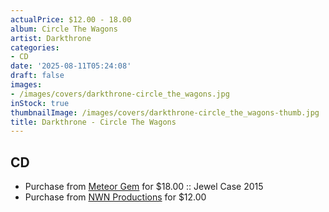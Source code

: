 ```yaml
---
actualPrice: $12.00 - 18.00
album: Circle The Wagons
artist: Darkthrone
categories:
- CD
date: '2025-08-11T05:24:08'
draft: false
images:
- /images/covers/darkthrone-circle_the_wagons.jpg
inStock: true
thumbnailImage: /images/covers/darkthrone-circle_the_wagons-thumb.jpg
title: Darkthrone - Circle The Wagons
---
```


## CD
* Purchase from [Meteor Gem](https://meteor-gem.com/products/darkthrone-circle-the-wagons-cd) for $18.00 :: Jewel Case 2015
* Purchase from [NWN Productions](http://shop.nwnprod.com/index.php?route=product/product&path=93&product_id=60769&sort=pd.name&order=ASC) for $12.00
